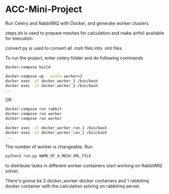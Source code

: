 # ACC-Mini-Project

Run Celery and RabbitMQ with Docker, and generate worker clusters

steps.sh is used to prepare meshes for calculation and make airfoil available for execution

convert.py is used to convert all .msh files into .xml files

To run the project, enter celery folder and do following commands
```bash
docker-compose build

docker-compose up --scale worker=2
docker exec -it docker_worker_1 /bin/bash
docker exec -it docker_worker_2 /bin/bash
...
```
OR
```bash
docker-compose run rabbit
docker-compose run worker
docker-compose run worker
...
docker exec -it docker_worker_run_1 /bin/bash
docker exec -it docker_worker_run_2 /bin/bash
...
```
The number of worker is changeable. Run 
```bash
python3 run.py NAME_OF_A_MESH_XML_FILE
```
to distribute tasks in different worker containers start working on RabbitMQ solver.

There's gonna be 2 docker_worker docker containers and 1 rabbitmq docker container with the calculation solving on rabbitmq server.
